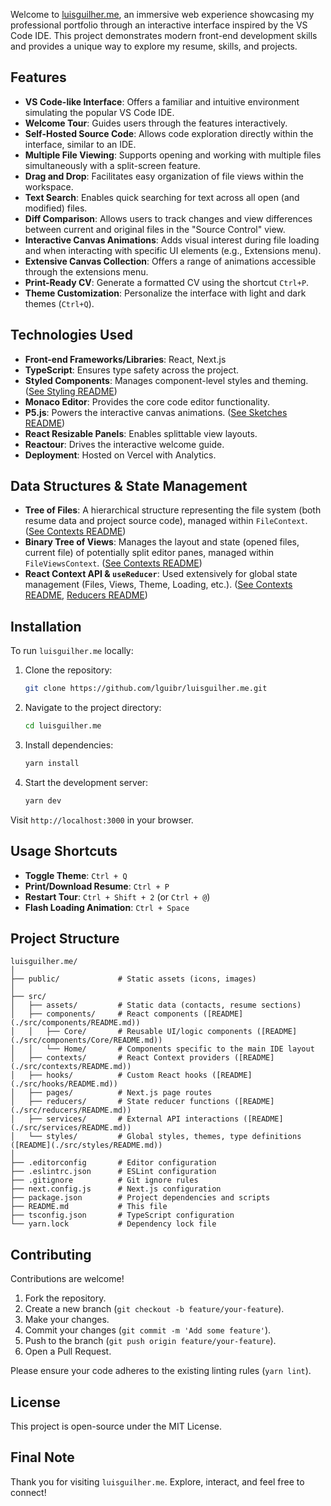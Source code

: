 
Welcome to [luisguilher.me](https://luisguilher.me), an immersive web experience showcasing my professional portfolio through an interactive interface inspired by the VS Code IDE. This project demonstrates modern front-end development skills and provides a unique way to explore my resume, skills, and projects.

## Features

-   **VS Code-like Interface**: Offers a familiar and intuitive environment simulating the popular VS Code IDE.
-   **Welcome Tour**: Guides users through the features interactively.
-   **Self-Hosted Source Code**: Allows code exploration directly within the interface, similar to an IDE.
-   **Multiple File Viewing**: Supports opening and working with multiple files simultaneously with a split-screen feature.
-   **Drag and Drop**: Facilitates easy organization of file views within the workspace.
-   **Text Search**: Enables quick searching for text across all open (and modified) files.
-   **Diff Comparison**: Allows users to track changes and view differences between current and original files in the "Source Control" view.
-   **Interactive Canvas Animations**: Adds visual interest during file loading and when interacting with specific UI elements (e.g., Extensions menu).
-   **Extensive Canvas Collection**: Offers a range of animations accessible through the extensions menu.
-   **Print-Ready CV**: Generate a formatted CV using the shortcut `Ctrl+P`.
-   **Theme Customization**: Personalize the interface with light and dark themes (`Ctrl+Q`).

## Technologies Used

-   **Front-end Frameworks/Libraries**: React, Next.js
-   **TypeScript**: Ensures type safety across the project.
-   **Styled Components**: Manages component-level styles and theming. ([See Styling README](./src/styles/README.md))
-   **Monaco Editor**: Provides the core code editor functionality.
-   **P5.js**: Powers the interactive canvas animations. ([See Sketches README](./src/components/Core/Sketchs/README.md))
-   **React Resizable Panels**: Enables splittable view layouts.
-   **Reactour**: Drives the interactive welcome guide.
-   **Deployment**: Hosted on Vercel with Analytics.

## Data Structures & State Management

-   **Tree of Files**: A hierarchical structure representing the file system (both resume data and project source code), managed within `FileContext`. ([See Contexts README](./src/contexts/README.md))
-   **Binary Tree of Views**: Manages the layout and state (opened files, current file) of potentially split editor panes, managed within `FileViewsContext`. ([See Contexts README](./src/contexts/README.md))
-   **React Context API & `useReducer`**: Used extensively for global state management (Files, Views, Theme, Loading, etc.). ([See Contexts README](./src/contexts/README.md), [Reducers README](./src/reducers/README.md))

## Installation

To run `luisguilher.me` locally:

1.  Clone the repository:
    ```bash
    git clone https://github.com/lguibr/luisguilher.me.git
    ```
2.  Navigate to the project directory:
    ```bash
    cd luisguilher.me
    ```
3.  Install dependencies:
    ```bash
    yarn install
    ```
4.  Start the development server:
    ```bash
    yarn dev
    ```

Visit `http://localhost:3000` in your browser.

## Usage Shortcuts

-   **Toggle Theme**: `Ctrl + Q`
-   **Print/Download Resume**: `Ctrl + P`
-   **Restart Tour**: `Ctrl + Shift + 2` (or `Ctrl + @`)
-   **Flash Loading Animation**: `Ctrl + Space`

## Project Structure

```
luisguilher.me/
│
├── public/             # Static assets (icons, images)
│
├── src/
│   ├── assets/         # Static data (contacts, resume sections)
│   ├── components/     # React components ([README](./src/components/README.md))
│   │   ├── Core/       # Reusable UI/logic components ([README](./src/components/Core/README.md))
│   │   └── Home/       # Components specific to the main IDE layout
│   ├── contexts/       # React Context providers ([README](./src/contexts/README.md))
│   ├── hooks/          # Custom React hooks ([README](./src/hooks/README.md))
│   ├── pages/          # Next.js page routes
│   ├── reducers/       # State reducer functions ([README](./src/reducers/README.md))
│   ├── services/       # External API interactions ([README](./src/services/README.md))
│   └── styles/         # Global styles, themes, type definitions ([README](./src/styles/README.md))
│
├── .editorconfig       # Editor configuration
├── .eslintrc.json      # ESLint configuration
├── .gitignore          # Git ignore rules
├── next.config.js      # Next.js configuration
├── package.json        # Project dependencies and scripts
├── README.md           # This file
├── tsconfig.json       # TypeScript configuration
└── yarn.lock           # Dependency lock file
```

## Contributing

Contributions are welcome!

1.  Fork the repository.
2.  Create a new branch (`git checkout -b feature/your-feature`).
3.  Make your changes.
4.  Commit your changes (`git commit -m 'Add some feature'`).
5.  Push to the branch (`git push origin feature/your-feature`).
6.  Open a Pull Request.

Please ensure your code adheres to the existing linting rules (`yarn lint`).

## License

This project is open-source under the MIT License.

## Final Note

Thank you for visiting `luisguilher.me`. Explore, interact, and feel free to connect!